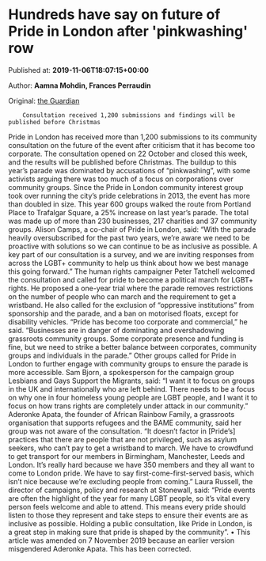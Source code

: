 
# Hundreds have say on future of Pride in London after 'pinkwashing' row

Published at: **2019-11-06T18:07:15+00:00**

Author: **Aamna Mohdin, Frances Perraudin**

Original: [the Guardian](https://www.theguardian.com/world/2019/nov/06/hundreds-have-say-on-future-of-pride-in-london-after-pinkwashing-row)


        Consultation received 1,200 submissions and findings will be published before Christmas
      
Pride in London has received more than 1,200 submissions to its community consultation on the future of the event after criticism that it has become too corporate.
The consultation opened on 22 October and closed this week, and the results will be published before Christmas. The buildup to this year’s parade was dominated by accusations of “pinkwashing”, with some activists arguing there was too much of a focus on corporations over community groups.
Since the Pride in London community interest group took over running the city’s pride celebrations in 2013, the event has more than doubled in size. This year 600 groups walked the route from Portland Place to Trafalgar Square, a 25% increase on last year’s parade. The total was made up of more than 230 businesses, 217 charities and 37 community groups.
Alison Camps, a co-chair of Pride in London, said: “With the parade heavily oversubscribed for the past two years, we’re aware we need to be proactive with solutions so we can continue to be as inclusive as possible. A key part of our consultation is a survey, and we are inviting responses from across the LGBT+ community to help us think about how we best manage this going forward.”
The human rights campaigner Peter Tatchell welcomed the consultation and called for pride to become a political march for LGBT+ rights. He proposed a one-year trial where the parade removes restrictions on the number of people who can march and the requirement to get a wristband.
He also called for the exclusion of “oppressive institutions” from sponsorship and the parade, and a ban on motorised floats, except for disability vehicles.
“Pride has become too corporate and commercial,” he said. “Businesses are in danger of dominating and overshadowing grassroots community groups. Some corporate presence and funding is fine, but we need to strike a better balance between corporates, community groups and individuals in the parade.”
Other groups called for Pride in London to further engage with community groups to ensure the parade is more accessible. Sam Bjorn, a spokesperson for the campaign group Lesbians and Gays Support the Migrants, said: “I want it to focus on groups in the UK and internationally who are left behind. There needs to be a focus on why one in four homeless young people are LGBT people, and I want it to focus on how trans rights are completely under attack in our community.”
Aderonke Apata, the founder of African Rainbow Family, a grassroots organisation that supports refugees and the BAME community, said her group was not aware of the consultation.
“It doesn’t factor in [Pride’s] practices that there are people that are not privileged, such as asylum seekers, who can’t pay to get a wristband to march. We have to crowdfund to get transport for our members in Birmingham, Manchester, Leeds and London. It’s really hard because we have 350 members and they all want to come to London pride. We have to say first-come-first-served basis, which isn’t nice because we’re excluding people from coming.”
Laura Russell, the director of campaigns, policy and research at Stonewall, said: “Pride events are often the highlight of the year for many LGBT people, so it’s vital every person feels welcome and able to attend. This means every pride should listen to those they represent and take steps to ensure their events are as inclusive as possible. Holding a public consultation, like Pride in London, is a great step in making sure that pride is shaped by the community”.
• This article was amended on 7 November 2019 because an earlier version misgendered Aderonke Apata. This has been corrected.
